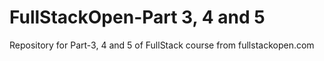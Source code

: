 # FullStackOpen-Part 3, 4 and 5
Repository for Part-3, 4 and 5 of FullStack course from fullstackopen.com
